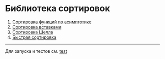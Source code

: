 # Библиотека сортировок

1. [Сортировка функций по асимптотике](./lib/function_sort.py)
2. [Сортировка вставками](./lib/classic_sorts.py)
3. [Сортировка Шелла](./lib/classic_sorts.py)
4. [Быстрая сортировка](./lib/classic_sorts.py)

___
Для запуска и тестов см. [test](./test/test.py)